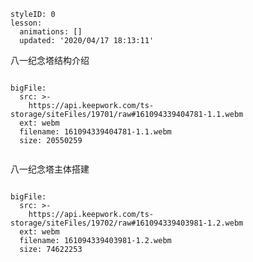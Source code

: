 
<style>
  .markdown-body hr {
    height: 1px;
  }
</style>





```@Lesson
styleID: 0
lesson:
  animations: []
  updated: '2020/04/17 18:13:11'

```
 八一纪念塔结构介绍
```@BigFile

bigFile:
  src: >-
    https://api.keepwork.com/ts-storage/siteFiles/19701/raw#161094339404781-1.1.webm
  ext: webm
  filename: 161094339404781-1.1.webm
  size: 20550259
          
```


八一纪念塔主体搭建
```@BigFile

bigFile:
  src: >-
    https://api.keepwork.com/ts-storage/siteFiles/19702/raw#161094339403981-1.2.webm
  ext: webm
  filename: 161094339403981-1.2.webm
  size: 74622253
          
```